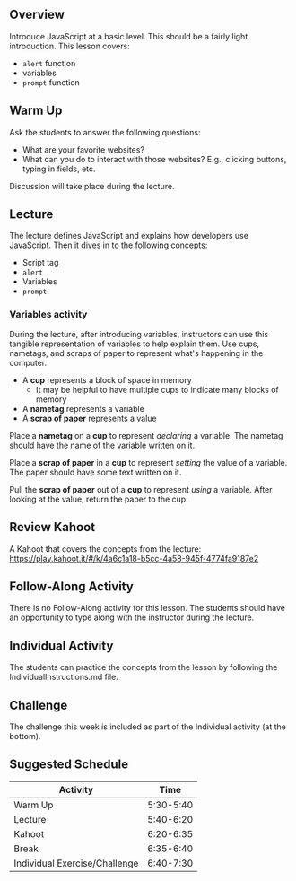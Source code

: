 ## Overview
Introduce JavaScript at a basic level. This should be a fairly light introduction. This lesson covers:
- `alert` function
- variables
- `prompt` function


## Warm Up
Ask the students to answer the following questions:
- What are your favorite websites?
- What can you do to interact with those websites? E.g., clicking buttons, typing in fields, etc.

Discussion will take place during the lecture.

## Lecture
The lecture defines JavaScript and explains how developers use JavaScript. Then it dives in to the following concepts:
- Script tag
- `alert`
- Variables
- `prompt`

### Variables activity
During the lecture, after introducing variables, instructors can use this tangible representation of variables to help explain them. Use cups, nametags, and scraps of paper to represent what's happening in the computer.

- A **cup** represents a block of space in memory
    - It may be helpful to have multiple cups to indicate many blocks of memory
- A **nametag** represents a variable
- A **scrap of paper** represents a value

Place a **nametag** on a **cup** to represent _declaring_ a variable. The nametag should have the name of the variable written on it.

Place a **scrap of paper** in a **cup** to represent _setting_ the value of a variable. The paper should have some text written on it.

Pull the **scrap of paper** out of a **cup** to represent _using_ a variable. After looking at the value, return the paper to the cup.

## Review Kahoot
A Kahoot that covers the concepts from the lecture: https://play.kahoot.it/#/k/4a6c1a18-b5cc-4a58-945f-4774fa9187e2

## Follow-Along Activity
There is no Follow-Along activity for this lesson. The students should have an opportunity to type along with the instructor during the lecture.

## Individual Activity
The students can practice the concepts from the lesson by following the IndividualInstructions.md file.

## Challenge
The challenge this week is included as part of the Individual activity (at the bottom).

## Suggested Schedule
| Activity | Time |
|-|-|
| Warm Up | 5:30-5:40 |
| Lecture | 5:40-6:20 |
| Kahoot | 6:20-6:35 |
| Break | 6:35-6:40 |
| Individual Exercise/Challenge | 6:40-7:30 |